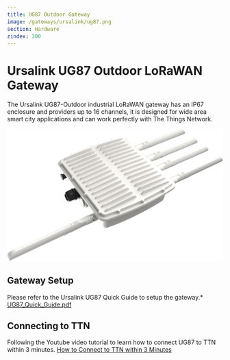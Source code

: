 ```yaml
---
title: UG87 Outdoor Gateway
image: /gateways/ursalink/ug87.png
section: Hardware
zindex: 300
---
```


# Ursalink UG87 Outdoor LoRaWAN Gateway

The Ursalink UG87-Outdoor industrial LoRaWAN gateway has an IP67 enclosure and providers up to 16 channels, it is designed for wide area smart city applications and can work perfectly with The Things Network.

![Ursalink_UG87_Gateway](ug87.png)


## Gateway Setup

Please refer to the Ursalink UG87 Quick Guide to setup the gateway.* [UG87_Quick_Guide.pdf](UG87_Quick_Guide.pdf)

## Connecting to TTN

Following the Youtube video tutorial to learn how to connect UG87 to TTN within 3 minutes. [How to Connect to TTN within 3 Minutes](https://www.youtube.com/watch?v=OklDvim2uKw&t=17s)
